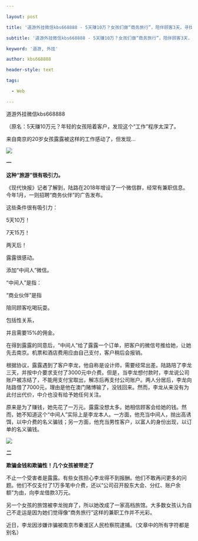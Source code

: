 ---
layout: post
title: '道游外挂微信kbs668888 - 5天赚10万？女孩们做“商务旅行”，陪伴顾客3天，寻找日常活动。'
subtitle: '道游外挂微信kbs668888 - 5天赚10万？女孩们做“商务旅行”，陪伴顾客3天，寻找日常活动。'
keyword: '道游, 外挂'
author: kbs668888
header-style: text
tags:
  - Web
---
道游外挂微信kbs668888

（原名：5天赚10万元？年轻的女孩陪着客户，发现这个“工作”程序太深了。

来自南京的20岁女孩露露被这样的工作感动了，但发现…

![](http://dingyue.ws.126.net/p9Urkf9QdQf5j0n1nG1nXqK6rDOXe3agI3JTeUhA=6q111554519657839.jpg)

 **一**

 **这种“旅游”很有吸引力。**

《现代快报》记者了解到，陆路在2018年增设了一个微信群，经常有兼职信息。今年1月，一则招聘“商务伙伴”的广告发布。

这些条件很有吸引力：

5天10万！

7天15万！

两天后！

露露很感动。

添加“中间人”微信。

“中间人”是指：

“商业伙伴”是指

陪同顾客吃喝玩耍。

包括性关系，

并且需要15%的佣金。

在得到露露的同意后，“中间人”给了露露一个订单，把客户的微信号推给她，让她先去南京。机票和酒店费用应由自己支付，客户稍后会报销。

根据协议，露露遇到了客户李龙，他自称是设计师，需要经常出差。陆路陪了李龙三天，并按中介要求支付了3000元中介费。但是，当李龙想付款时，李龙说公司账户被冻结了，不能用支付宝取出，解冻后再支付公司账户。两人分居后，李龙向陆路借了7000元，理由是他在澳门赌博输了，没钱回来。然而，李龙从来没有为此付出代价，中介也没有给予她任何关注。

原来是为了赚钱，她先花了一万元。露露没想太多。她相信顾客会给她的钱。然而，她不知道这个“中间人”实际上是李龙本人。一方面，他充当中间人，抛出高诱饵，以中介费的名义骗钱；另一方面，他充当男性客户，以富人的身份出现，以订单的名义骗钱。

![](http://dingyue.ws.126.net/2hejbgSw3WxHQ42RylcoCkBb6FsJOnKujTQQm92FJDHNg1554519657842.jpg)

 **二**

 **欺骗金钱和欺骗性！几个女孩被带走了**

不止一个受害者是露露。有些女孩担心李龙得不到报酬。他们不敢再问更多的问题。他们不仅支付了1万多笔中介费，还以“公司召开股东大会、分红、账户余额”为由，向李龙借款3万元。

另一个女孩的旅馆被李龙抛弃了，所以她改成了一家高档旅馆。大多数女孩认为自己不走运是因为她们觉得像“商务旅行”这样的兼职工作并不光彩。

近日，李龙因涉嫌诈骗被南京市秦淮区人民检察院逮捕。（文章中的所有字符都是别名）

